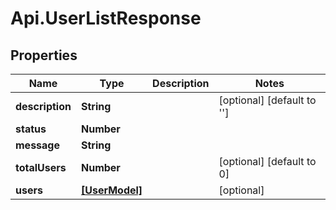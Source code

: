 # Api.UserListResponse

## Properties

Name | Type | Description | Notes
------------ | ------------- | ------------- | -------------
**description** | **String** |  | [optional] [default to &#39;&#39;]
**status** | **Number** |  | 
**message** | **String** |  | 
**totalUsers** | **Number** |  | [optional] [default to 0]
**users** | [**[UserModel]**](UserModel.md) |  | [optional] 


